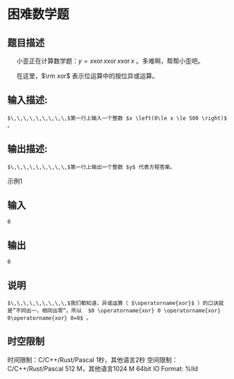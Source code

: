 # 困难数学题

## 题目描述

$\,\,\,\,\,\,\,\,\,$小歪正在计算数学题：$y=x \operatorname{xor} x \operatorname{xor} x\operatorname{xor} x$ 。多难啊，帮帮小歪吧。 

  


$\,\,\,\,\,\,\,\,\,$在这里，$\rm xor$ 表示位运算中的按位异或运算。

## 输入描述:
    
    
    $\,\,\,\,\,\,\,\,\,$第一行上输入一个整数 $x \left(0\le x \le 500 \right)$ 。

## 输出描述:
    
    
    $\,\,\,\,\,\,\,\,\,$第一行上输出一个整数 $y$ 代表方程答案。

示例1 

## 输入
    
    
    0

## 输出
    
    
    0

## 说明
    
    
    $\,\,\,\,\,\,\,\,\,$我们都知道，异或运算（ $\operatorname{xor}$ ）的口诀就是”不同出一，相同出零“。所以  $0 \operatorname{xor} 0 \operatorname{xor} 0\operatorname{xor} 0=0$ 。


## 时空限制

时间限制：C/C++/Rust/Pascal 1秒，其他语言2秒
空间限制：C/C++/Rust/Pascal 512 M，其他语言1024 M
64bit IO Format: %lld